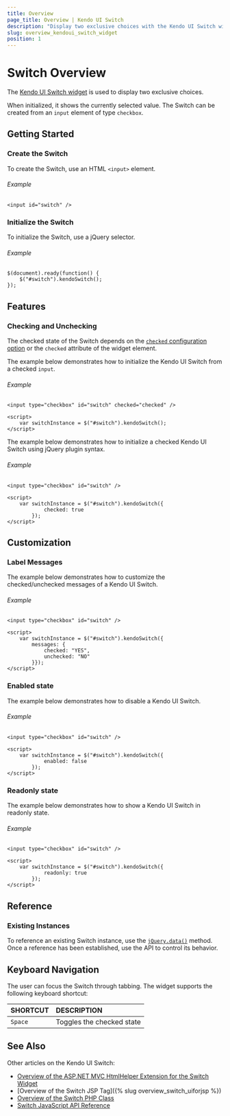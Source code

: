 ```yaml
---
title: Overview
page_title: Overview | Kendo UI Switch
description: "Display two exclusive choices with the Kendo UI Switch widget."
slug: overview_kendoui_switch_widget
position: 1
---
```


# Switch Overview

The [Kendo UI Switch widget](http://demos.telerik.com/kendo-ui/switch) is used to display two exclusive choices.

When initialized, it shows the currently selected value. The Switch can be created from an `input` element of type `checkbox`.

## Getting Started

### Create the Switch

To create the Switch, use an HTML `<input>` element.

###### Example

    <input id="switch" />

### Initialize the Switch

To initialize the Switch, use a jQuery selector.

###### Example

    $(document).ready(function() {
        $("#switch").kendoSwitch();
    });

## Features

### Checking and Unchecking

The checked state of the Switch depends on the [`checked` configuration option](/api/switch#checked) or the `checked` attribute of the widget element.

The example below demonstrates how to initialize the Kendo UI Switch from a checked `input`.

###### Example

    <input type="checkbox" id="switch" checked="checked" />

    <script>
        var switchInstance = $("#switch").kendoSwitch();
    </script>

The example below demonstrates how to initialize a checked Kendo UI Switch using jQuery plugin syntax.

###### Example

    <input type="checkbox" id="switch" />

    <script>
        var switchInstance = $("#switch").kendoSwitch({
                checked: true
            });
    </script>

## Customization

### Label Messages

The example below demonstrates how to customize the checked/unchecked messages of a Kendo UI Switch.

###### Example

    <input type="checkbox" id="switch" />

    <script>
        var switchInstance = $("#switch").kendoSwitch({
            messages: {
                checked: "YES",
                unchecked: "NO"
            }});
    </script>

### Enabled state

The example below demonstrates how to disable a Kendo UI Switch.

###### Example

    <input type="checkbox" id="switch" />

    <script>
        var switchInstance = $("#switch").kendoSwitch({
                enabled: false
            });
    </script>

### Readonly state

The example below demonstrates how to show a Kendo UI Switch in readonly state.

###### Example

    <input type="checkbox" id="switch" />

    <script>
        var switchInstance = $("#switch").kendoSwitch({
                readonly: true
            });
    </script>

## Reference

### Existing Instances

To reference an existing Switch instance, use the [`jQuery.data()`](http://api.jquery.com/jQuery.data/) method. Once a reference has been established, use the API to control its behavior.


## Keyboard Navigation

The user can focus the Switch through tabbing. The widget supports the following keyboard shortcut:

| SHORTCUT						          | DESCRIPTION				                                 |
|:---                           |:---                                                |
|`Space`                        | Toggles the checked state                          |

## See Also

Other articles on the Kendo UI Switch:

* [Overview of the ASP.NET MVC HtmlHelper Extension for the Switch Widget](/aspnet-mvc/helpers/switch/overview)
* [Overview of the Switch JSP Tag]({% slug overview_switch_uiforjsp %})
* [Overview of the Switch PHP Class](/php/widgets/switch/overview)
* [Switch JavaScript API Reference](/api/javascript/ui/switch)

